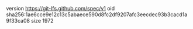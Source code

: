 version https://git-lfs.github.com/spec/v1
oid sha256:1ae6cce9e12c13c5abaece590d8fc2df9207afc3eecdec93b3cacd1a9f33ca08
size 1972
